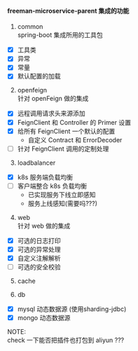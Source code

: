 #### freeman-microservice-parent 集成的功能
1. common  
spring-boot 集成所用的工具包  
- [x] 工具类
- [x] 异常
- [x] 常量
- [x] 默认配置的加载

2. openfeign  
针对 openFeign 做的集成
- [x] 远程调用请求头来源添加
- [x] FeignClient 和 Controller 的 Primer 设置
- [x] 给所有 FeignClient 一个默认的配置
  - 自定义 Contract 和 ErrorDecoder
- [ ] 针对 FeignClient 调用的定制处理
  
3. loadbalancer
- [x] k8s 服务端负载均衡
- [ ] 客户端整合 k8s 负载均衡
  - 已实现服务下线立即感知
  - 服务上线感知(需要吗???)
    
4. web  
针对 web 做的集成
- [x] 可选的日志打印
- [x] 可选的异常处理
- [x] 自定义注解解析
- [ ] 可选的安全校验

5. cache

6. db
- [x] mysql 动态数据源 (使用sharding-jdbc)
- [x] mongo 动态数据源

NOTE:  
check 一下能否把插件也打包到 aliyun ???
